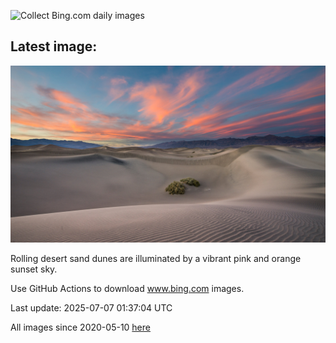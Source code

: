![Collect Bing.com daily images](https://github.com/counter2015/bing-daily-images/workflows/Collect%20Bing.com%20daily%20images/badge.svg)
## Latest image:
![](images/MesquiteFlats.jpg)

Rolling desert sand dunes are illuminated by a vibrant pink and orange sunset sky.

Use GitHub Actions to download www.bing.com images.

Last update: 2025-07-07 01:37:04 UTC

All images since 2020-05-10 [here](https://github.com/counter2015/bing-daily-images/tree/master/images)
